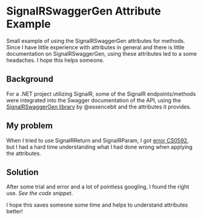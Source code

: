 # SignalRSwaggerGen Attribute Example
Small example of using the SignalRSwaggerGen attributes for methods. Since I have little experience with attributes in general and there is little documentation on SignalRSwaggerGen, using these attributes led to a some headaches. I hope this helps someone.

## Background
For a .NET project utilizing SignalR, some of the SignalR endpoints/methods were integrated into the Swagger documentation of the API, using the [SignalRSwaggerGen library](https://github.com/essencebit/SignalRSwaggerGen/wiki) by @essencebit and the attributes it provides.

## My problem
When I tried to use SignalRReturn and SignalRParam, I got [error CS0592](https://learn.microsoft.com/en-us/dotnet/csharp/language-reference/compiler-messages/cs0592?f1url=%3FappId%3Droslyn%26k%3Dk(CS0592)), but I had a hard time understanding what I had done wrong when applying the attributes.

## Solution
After some trial and error and a lot of pointless googling, I found the right use. *See the code snippet*.

I hope this saves someone some time and helps to understand attributes better!

